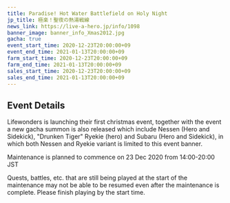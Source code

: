 ```yaml
---
title: Paradise! Hot Water Battlefield on Holy Night
jp_title: 極楽！聖夜の熱湯戦線
news_link: https://live-a-hero.jp/info/1098
banner_image: banner_info_Xmas2012.jpg
gacha: true
event_start_time: 2020-12-23T20:00:00+09
event_end_time: 2021-01-13T20:00:00+09
farm_start_time: 2020-12-23T20:00:00+09
farm_end_time: 2021-01-13T20:00:00+09
sales_start_time: 2020-12-23T20:00:00+09
sales_end_time: 2021-01-13T20:00:00+09
---
```


## Event Details

Lifewonders is launching their first christmas event, together with the event a new gacha summon is also released which include Nessen (Hero and Sidekick), 
"Drunken Tiger" Ryekie (hero) and Subaru (Hero and Sidekick), in which both Nessen and Ryekie variant is limited to this event banner.

Maintenance is planned to commence on 23 Dec 2020 from 14:00-20:00 JST

Quests, battles, etc. that are still being played at the start of the maintenance may not be able to be resumed even after the maintenance is complete. 
Please finish playing by the start time.
